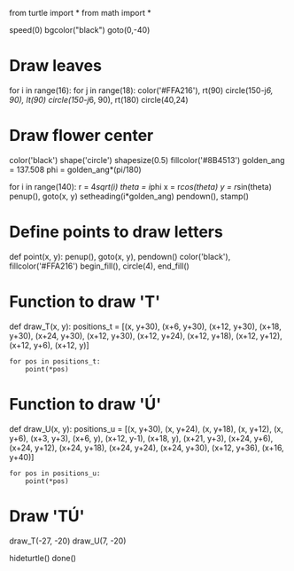 from turtle import *
from math import *

speed(0)
bgcolor("black")
goto(0,-40)

# Draw leaves
for i in range(16):
    for j in range(18):
        color('#FFA216'), rt(90)
        circle(150-j*6, 90), lt(90)
        circle(150-j*6, 90), rt(180)
    circle(40,24)

# Draw flower center
color('black') 
shape('circle')
shapesize(0.5)
fillcolor('#8B4513')
golden_ang = 137.508
phi = golden_ang*(pi/180)

for i in range(140):
    r = 4*sqrt(i)
    theta = i*phi
    x = r*cos(theta)
    y = r*sin(theta)
    penup(), goto(x, y)
    setheading(i*golden_ang)
    pendown(), stamp()

# Define points to draw letters
def point(x, y):
    penup(), goto(x, y), pendown()
    color('black'), fillcolor('#FFA216')
    begin_fill(), circle(4), end_fill()

# Function to draw 'T'
def draw_T(x, y):
    positions_t = [(x, y+30), (x+6, y+30), (x+12, y+30), (x+18, y+30), (x+24, y+30),
                 (x+12, y+30), (x+12, y+24), (x+12, y+18), (x+12, y+12), (x+12, y+6), (x+12, y)]

    for pos in positions_t:
        point(*pos)

# Function to draw 'Ú'
def draw_U(x, y):
    positions_u = [(x, y+30), (x, y+24), (x, y+18), (x, y+12), (x, y+6),
                   (x+3, y+3), (x+6, y), (x+12, y-1), (x+18, y), (x+21, y+3),
                   (x+24, y+6), (x+24, y+12), (x+24, y+18), (x+24, y+24), (x+24, y+30),
                   (x+12, y+36), (x+16, y+40)]

    for pos in positions_u:
        point(*pos)

# Draw 'TÚ'
draw_T(-27, -20)
draw_U(7, -20)

hideturtle()
done()
